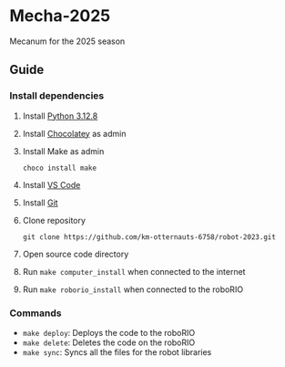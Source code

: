 # Mecha-2025
Mecanum for the 2025 season
## Guide

### Install dependencies

1. Install [Python 3.12.8](https://www.python.org/downloads/)
2. Install [Chocolatey](https://chocolatey.org/install) as admin
3. Install Make as admin

    ```console
    choco install make
    ```

4. Install [VS Code](https://code.visualstudio.com/download)
5. Install [Git](https://git-scm.com/downloads)
6. Clone repository

    ```console
    git clone https://github.com/km-otternauts-6758/robot-2023.git
    ```

7. Open source code directory
8. Run `make computer_install` when connected to the internet
9. Run `make roborio_install` when connected to the roboRIO

### Commands
- `make deploy`: Deploys the code to the roboRIO
- `make delete`: Deletes the code on the roboRIO
- `make sync`: Syncs all the files for the robot libraries